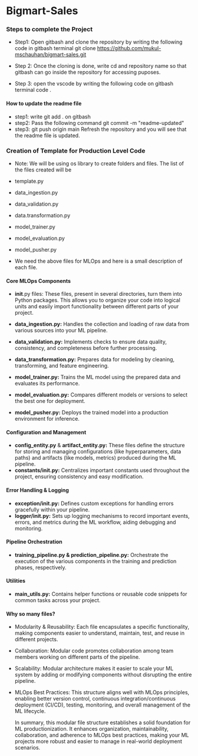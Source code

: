 # Bigmart-Sales

### Steps to complete the Project

- Step1: Open gitbash and clone the repository by writing the following code in gitbash terminal git clone https://github.com/mukul-mschauhan/bigmart-sales.git

- Step 2: Once the cloning is done, write cd and repository name so that gitbash can go inside the repository for accessing puposes.

- Step 3: open the vscode by writing the following code on gitbash terminal code .

#### How to update the readme file

- step1: write git add . on gitbash
- step2: Pass the following command git commit -m "readme-updated"
- step3: git push origin main
  Refresh the repository and you will see that the readme file is updated.

### Creation of Template for Production Level Code

- Note: We will be using os library to create folders and files. The list of the files created will be
- template.py
- data_ingestion.py
- data_validation.py
- data.transformation.py
- model_trainer.py
- model_evaluation.py
- model_pusher.py

- We need the above files for MLOps and here is a small description of each file.

#### Core MLOps Components

- **init**.py files: These files, present in several directories, turn them into Python packages. This allows you to organize your code into logical units and easily import functionality between different parts of your project.

- **data_ingestion.py:** Handles the collection and loading of raw data from various sources into your ML pipeline.

- **data_validation.py:** Implements checks to ensure data quality, consistency, and completeness before further processing.

- **data_transformation.py:** Prepares data for modeling by cleaning, transforming, and feature engineering.

- **model_trainer.py:** Trains the ML model using the prepared data and evaluates its performance.

- **model_evaluation.py:** Compares different models or versions to select the best one for deployment.

- **model_pusher.py:** Deploys the trained model into a production environment for inference.

#### Configuration and Management

- **config_entity.py** & **artifact_entity.py:** These files define the structure for storing and managing configurations (like hyperparameters, data paths) and artifacts (like models, metrics) produced during the ML pipeline.
- **constants/**init**.py:** Centralizes important constants used throughout the project, ensuring consistency and easy modification.

#### Error Handling & Logging

- **exception/**init**.py:** Defines custom exceptions for handling errors gracefully within your pipeline.
- **logger/**init**.py:** Sets up logging mechanisms to record important events, errors, and metrics during the ML workflow, aiding debugging and monitoring.

#### Pipeline Orchestration

- **training_pipeline.py & prediction_pipeline.py:** Orchestrate the execution of the various components in the training and prediction phases, respectively.

#### Utilities

- **main_utils.py:** Contains helper functions or reusable code snippets for common tasks across your project.

#### Why so many files?

- Modularity & Reusability: Each file encapsulates a specific functionality, making components easier to understand, maintain, test, and reuse in different projects.
- Collaboration: Modular code promotes collaboration among team members working on different parts of the pipeline.
- Scalability: Modular architecture makes it easier to scale your ML system by adding or modifying components without disrupting the entire pipeline.
- MLOps Best Practices: This structure aligns well with MLOps principles, enabling better version control, continuous integration/continuous deployment (CI/CD), testing, monitoring, and overall management of the ML lifecycle.

  In summary, this modular file structure establishes a solid foundation for ML productionization. It enhances organization, maintainability, collaboration, and adherence to MLOps best practices, making your ML projects more robust and easier to manage in real-world deployment scenarios.
